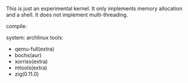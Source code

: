 This is just an experimental kernel. It only implements memory allocation and a shell. It does not implement multi-threading.

compile:

system: archlinux
tools:
 - qemu-full(extra)
 - bochs(aur)
 - xorriso(extra)
 - mtools(extra)
 - zig(0.11.0)
